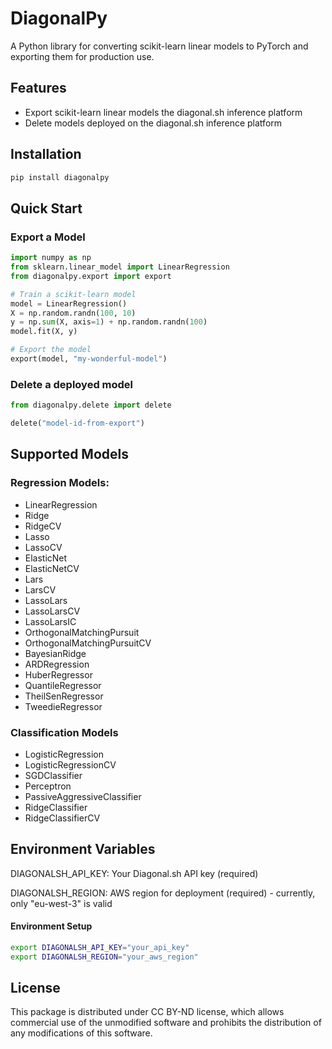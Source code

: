# DiagonalPy

A Python library for converting scikit-learn linear models to PyTorch and exporting them for production use.

## Features

- Export scikit-learn linear models the diagonal.sh inference platform
- Delete models deployed on the diagonal.sh inference platform

## Installation

```bash
pip install diagonalpy
```

## Quick Start

### Export a Model

```python
import numpy as np
from sklearn.linear_model import LinearRegression
from diagonalpy.export import export

# Train a scikit-learn model
model = LinearRegression()
X = np.random.randn(100, 10)
y = np.sum(X, axis=1) + np.random.randn(100)
model.fit(X, y)

# Export the model
export(model, "my-wonderful-model")
```

### Delete a deployed model
```python
from diagonalpy.delete import delete

delete("model-id-from-export")
```

## Supported Models
### Regression Models:

 - LinearRegression
 - Ridge
 - RidgeCV
 - Lasso
 - LassoCV
 - ElasticNet
 - ElasticNetCV
 - Lars
 - LarsCV
 - LassoLars
 - LassoLarsCV
 - LassoLarsIC
 - OrthogonalMatchingPursuit
 - OrthogonalMatchingPursuitCV
 - BayesianRidge
 - ARDRegression
 - HuberRegressor
 - QuantileRegressor
 - TheilSenRegressor
 - TweedieRegressor

### Classification Models

 - LogisticRegression
 - LogisticRegressionCV
 - SGDClassifier
 - Perceptron
 - PassiveAggressiveClassifier
 - RidgeClassifier
 - RidgeClassifierCV

## Environment Variables

DIAGONALSH_API_KEY: Your Diagonal.sh API key (required)

DIAGONALSH_REGION: AWS region for deployment (required) - currently, only "eu-west-3" is valid

#### Environment Setup
```bash
export DIAGONALSH_API_KEY="your_api_key"
export DIAGONALSH_REGION="your_aws_region"
```

## License
This package is distributed under CC BY-ND license, which allows commercial use of the unmodified software and prohibits the distribution of any modifications of this software.
